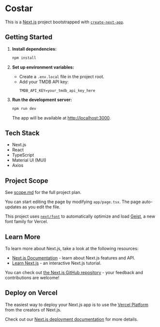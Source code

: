 # Costar

This is a [Next.js](https://nextjs.org) project bootstrapped with [`create-next-app`](https://nextjs.org/docs/app/api-reference/cli/create-next-app).

## Getting Started

1. **Install dependencies:**

   ```bash
   npm install
   ```

2. **Set up environment variables:**

   - Create a `.env.local` file in the project root.
   - Add your TMDB API key:
     ```env
     TMDB_API_KEY=your_tmdb_api_key_here
     ```

3. **Run the development server:**
   ```bash
   npm run dev
   ```
   The app will be available at [http://localhost:3000](http://localhost:3000).

## Tech Stack

- Next.js
- React
- TypeScript
- Material UI (MUI)
- Axios

## Project Scope

See [scope.md](./scope.md) for the full project plan.

You can start editing the page by modifying `app/page.tsx`. The page auto-updates as you edit the file.

This project uses [`next/font`](https://nextjs.org/docs/app/building-your-application/optimizing/fonts) to automatically optimize and load [Geist](https://vercel.com/font), a new font family for Vercel.

## Learn More

To learn more about Next.js, take a look at the following resources:

- [Next.js Documentation](https://nextjs.org/docs) - learn about Next.js features and API.
- [Learn Next.js](https://nextjs.org/learn) - an interactive Next.js tutorial.

You can check out [the Next.js GitHub repository](https://github.com/vercel/next.js) - your feedback and contributions are welcome!

## Deploy on Vercel

The easiest way to deploy your Next.js app is to use the [Vercel Platform](https://vercel.com/new?utm_medium=default-template&filter=next.js&utm_source=create-next-app&utm_campaign=create-next-app-readme) from the creators of Next.js.

Check out our [Next.js deployment documentation](https://nextjs.org/docs/app/building-your-application/deploying) for more details.
